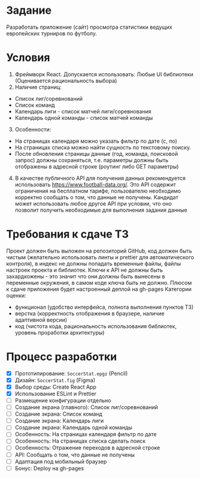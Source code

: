 # Задание
Разработать приложение (сайт) просмотра статистики ведущих европейских турниров по футболу.

# Условия
1. Фреймворк React. Допускается использовать: Любые UI библиотеки (Оценивается
рациональность выбора)
2. Наличие страниц:
- Список лиг/соревнований
- Список команд
- Календарь лиги - список матчей лиги/соревнования
- Календарь одной команды - список матчей команды  
3. Особенности:
- На страницах календаря можно указать фильтр по дате (с, по)
- На страницах списка можно найти сущность по текстовому поиску.
- После обновления страницы данные (год, команда, поисковой запрос) должны
сохраняться, т.е. параметры должны быть отображены в адресной строке
(роутинг либо GET параметры)
4. В качестве публичного API для получения данных рекомендуется использовать
https://www.football-data.org/. Это API содержит ограничения на бесплатном
тарифе, пользователю необходимо корректно сообщать о том, что данные не
получены. Кандидат может использовать любое другое API при условии, что
оно позволит получить необходимые для выполнения задания данные

# Требования к сдаче ТЗ
Проект должен быть выложен на репозиторий GitHub, код должен быть чистым
(желательно использовать линты и prettier для автоматического контроля), в индекс не
должны попадать временные файлы, файлы настроек проекта и библиотек.
Ключи к API не должны быть захардкожены - это значит что они должны быть
вынесены в переменные окружения, в самом коде ключа быть не должно.
Плюсом к сдаче приложения будет настроенный деплой на gh-pages
Категории оценки:
- функционал (удобство интерфейса, полнота выполнения пунктов ТЗ)
- верстка (корректность отображения в браузере, наличие адаптивной версии)
- код (чистота кода, рациональность использования библиотек, уровень
проработки архитектуры)

# Процесс разработки
- [x] Прототипирование: `SoccerStat.epgz` (Pencil)
- [x] Дизайн: `SoccerStat.fig` (Figma)
- [x] Выбор среды: Create React App  
- [x] Использование ESLint и Prettier
- [ ] Размещение конфигурации отдельно
- [ ] Создание экрана (главного): Список лиг/соревнований
- [ ] Создание экрана: Список команд
- [ ] Создание экрана: Календарь лиги
- [ ] Создание экрана: Календарь одной команды
- [ ] Особенность: На страницах календаря фильтр по дате
- [ ] Особенность: На страницах списка сделать поиск
- [ ] Особенность: Отражение переходов в адресной строке
- [ ] API: Сообщать о том, что данные не получены
- [ ] Адаптация под мобильный браузер
- [ ] Бонус: Deploy на gh-pages